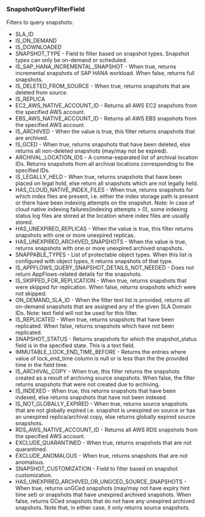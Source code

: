 ### SnapshotQueryFilterField
Filters to query snapshots.

- SLA_ID
- IS_ON_DEMAND
- IS_DOWNLOADED
- SNAPSHOT_TYPE - Field to filter based on snapshot types. Snapshot types can only
 be on-demand or scheduled.
- IS_SAP_HANA_INCREMENTAL_SNAPSHOT - When true, returns incremental snapshots of SAP HANA
 workload. When false, returns full snapshots.
- IS_DELETED_FROM_SOURCE - When true, returns snapshots that are deleted from source.
- IS_REPLICA
- EC2_AWS_NATIVE_ACCOUNT_ID - Returns all AWS EC2 snapshots from the specified AWS account.
- EBS_AWS_NATIVE_ACCOUNT_ID - Returns all AWS EBS snapshots from the specified AWS account.
- IS_ARCHIVED - When the value is true, this filter returns snapshots that are archived.
- IS_GCED - When true, returns snapshots that have been deleted, else
 returns all non-deleted snapshots (may/may not be expired).
- ARCHIVAL_LOCATION_IDS - A comma-separated list of archival location IDs. Returns snapshots from
 all archival locations corresponding to the specified IDs.
- IS_LEGALLY_HELD - When true, returns snapshots that have been placed on legal
 hold, else return all snapshots which are not legally held.
- HAS_CLOUD_NATIVE_INDEX_FILES - When true, returns snapshots for which index files are present,
 i.e. either the index storage path is present or there have been indexing
 attempts on the snapshot.
 Note: In case of cloud native indexing failures(indexing attempts > 0),
 some indexing status log files are stored at the location where index
 files are usually stored.
- HAS_UNEXPIRED_REPLICAS - When the value is true, this filter returns snapshots with one or more
 unexpired replicas.
- HAS_UNEXPIRED_ARCHIVED_SNAPSHOTS - When the value is true, returns snapshots with one or more unexpired
 archived snapshots.
- SNAPPABLE_TYPES - List of protectable object types. When this list is configured with
 object types, it returns snapshots of that type.
- IS_APPFLOWS_QUERY_SNAPSHOT_DETAILS_NOT_NEEDED - Does not return AppFlows-related details for the snapshots.
- IS_SKIPPED_FOR_REPLICATION - When true, returns snapshots that were skipped for
 replication. When false, returns snapshots which were not skipped.
- ON_DEMAND_SLA_ID - When the filter text list is provided, returns all on-demand snapshots
 that are assigned any of the given SLA Domain IDs.
 Note: text field will not be used for this filter.
- IS_REPLICATED - When true, returns snapshots that have been replicated.
 When false, returns snapshots which have not been replicated.
- SNAPSHOT_STATUS - Returns snapshots for which the snapshot_status field is in
 the specified state. This is a text field.
- IMMUTABLE_LOCK_END_TIME_BEFORE - Returns the entries where value of lock_end_time column is null or
 is less than the the provided time in the field time.
- IS_ARCHIVAL_COPY - When true, this filter returns the snapshots created as a result of
 archiving source snapshots. When false, the filter returns snapshots
 that were not created due to archiving.
- IS_INDEXED - When true, this returns snapshots that have been indexed, else
 returns snapshots that have not been indexed.
- IS_NOT_GLOBALLY_EXPIRED - When true, returns source snapshots that are not globally expired
 i.e. snapshot is unexpired on source or has an unexpired replica/archival
 copy, else returns globally expired source snapshots.
- RDS_AWS_NATIVE_ACCOUNT_ID - Returns all AWS RDS snapshots from the specified AWS account.
- EXCLUDE_QUARANTINED - When true, returns snapshots that are not quarantined.
- EXCLUDE_ANOMALOUS - When true, returns snapshots that are not anomalous.
- SNAPSHOT_CUSTOMIZATION - Field to filter based on snapshot customization.
- HAS_UNEXPIRED_ARCHIVED_OR_UNGCED_SOURCE_SNAPSHOTS - When true, returns unGCed snapshots (may/may not have expiry hint time
 set) or snapshots that have unexpired archived snapshots.
 When false, returns GCed snapshots that do not have any unexpired
 archived snapshots.
 Note that, in either case, it only returns source snapshots.
